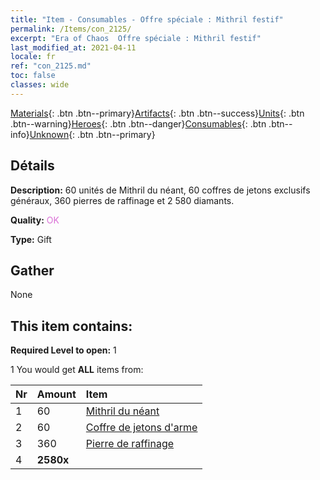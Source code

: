 ```yaml
---
title: "Item - Consumables - Offre spéciale : Mithril festif"
permalink: /Items/con_2125/
excerpt: "Era of Chaos  Offre spéciale : Mithril festif"
last_modified_at: 2021-04-11
locale: fr
ref: "con_2125.md"
toc: false
classes: wide
---
```

 [Materials](/fr/Items/){: .btn .btn--primary}[Artifacts](/fr/Items/Artifacts/){: .btn .btn--success}[Units](/fr/Items/Units/){: .btn .btn--warning}[Heroes](/fr/Items/Heroes/){: .btn .btn--danger}[Consumables](/fr/Items/Consumables/){: .btn .btn--info}[Unknown](/fr/Items/Unknown/){: .btn .btn--primary}

## Détails
 **Description:** 60 unités de Mithril du néant, 60 coffres de jetons exclusifs généraux, 360 pierres de raffinage et 2 580 diamants.

 **Quality:** <span style="color: #DA70D6">OK</span>

 **Type:** Gift

## Gather

  None

## This item contains:

 **Required Level to open:** 1

 1 You would get **ALL** items  from:

  | Nr | Amount |     Item    |
  |:---|:-------|:------------|
  | 1 | 60 | [Mithril du néant](/fr/Items/con_817/) | 
  | 2 | 60 | [Coffre de jetons d'arme](/fr/Items/con_1367/) | 
  | 3 | 360 | [Pierre de raffinage](/fr/Items/con_814/) | 
  | 4 |  **2580x** | <i class="fas fa-gem"/> |  | 
